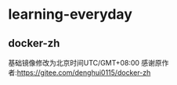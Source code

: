 # learning-everyday

## docker-zh
基础镜像修改为北京时间UTC/GMT+08:00
感谢原作者:https://gitee.com/denghui0115/docker-zh